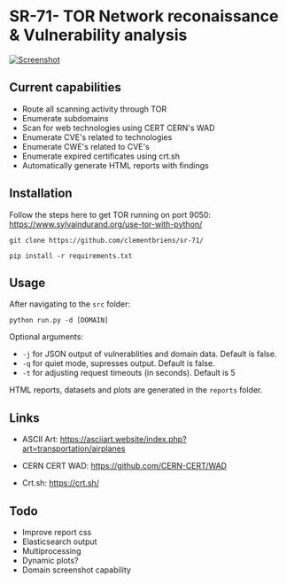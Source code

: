 # SR-71- TOR Network reconaissance & Vulnerability analysis

[![Screenshot](https://i.postimg.cc/TwdWYjTb/2020-07-25-17-14-40-Ubuntu-20-04-Running-Oracle-VM-Virtual-Box.png)](https://postimg.cc/gw70gZXc)

## Current capabilities

- Route all scanning activity through TOR
- Enumerate subdomains
- Scan for web technologies using CERT CERN's WAD 
- Enumerate CVE's related to technologies
- Enumerate CWE's related to CVE's
- Enumerate expired certificates using crt.sh
- Automatically generate HTML reports with findings

## Installation

Follow the steps here to get TOR running on port 9050: https://www.sylvaindurand.org/use-tor-with-python/

`git clone https://github.com/clementbriens/sr-71/`

`pip install -r requirements.txt`

## Usage

After navigating to the `src` folder:

`python run.py -d [DOMAIN]`

Optional arguments:

- `-j` for JSON output of vulnerablities and domain data. Default is false.
- `-q` for quiet mode, supresses output. Default is false.
- `-t` for adjusting request timeouts (in seconds). Default is 5

HTML reports, datasets and plots are generated in the `reports` folder.

## Links

- ASCII Art: https://asciiart.website/index.php?art=transportation/airplanes

- CERN CERT WAD: https://github.com/CERN-CERT/WAD

- Crt.sh: https://crt.sh/

## Todo

- Improve report css
- Elasticsearch output
- Multiprocessing
- Dynamic plots?
- Domain screenshot capability
